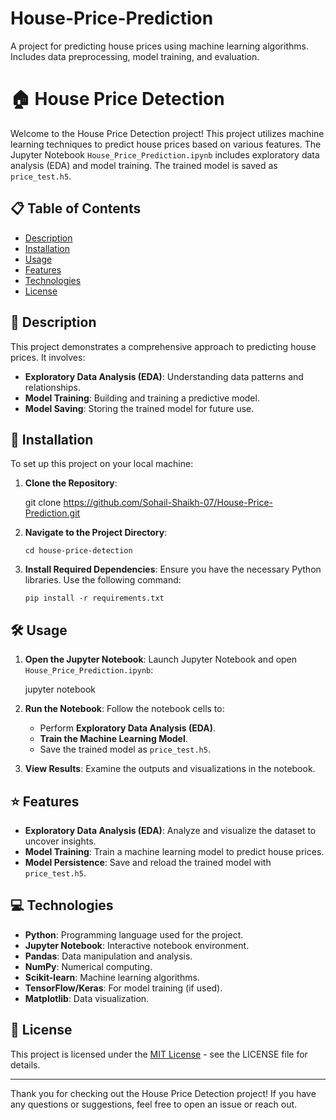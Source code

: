 # House-Price-Prediction
A project for predicting house prices using machine learning algorithms. Includes data preprocessing, model training, and evaluation.


# 🏠 House Price Detection

Welcome to the House Price Detection project! This project utilizes machine learning techniques to predict house prices based on various features. The Jupyter Notebook `House_Price_Prediction.ipynb` includes exploratory data analysis (EDA) and model training. The trained model is saved as `price_test.h5`.

## 📋 Table of Contents

- [Description](#description)
- [Installation](#installation)
- [Usage](#usage)
- [Features](#features)
- [Technologies](#technologies)
- [License](#license)

## 📝 Description

This project demonstrates a comprehensive approach to predicting house prices. It involves:

- **Exploratory Data Analysis (EDA)**: Understanding data patterns and relationships.
- **Model Training**: Building and training a predictive model.
- **Model Saving**: Storing the trained model for future use.

## 🚀 Installation

To set up this project on your local machine:

1. **Clone the Repository**:

    git clone https://github.com/Sohail-Shaikh-07/House-Price-Prediction.git
 

2. **Navigate to the Project Directory**:

   `cd house-price-detection`
     

3. **Install Required Dependencies**:
    Ensure you have the necessary Python libraries. Use the following command:

    `pip install -r requirements.txt`
    
  

## 🛠️ Usage

1. **Open the Jupyter Notebook**:
    Launch Jupyter Notebook and open `House_Price_Prediction.ipynb`:

    jupyter notebook


2. **Run the Notebook**:
    Follow the notebook cells to:
    - Perform **Exploratory Data Analysis (EDA)**.
    - **Train the Machine Learning Model**.
    - Save the trained model as `price_test.h5`.

3. **View Results**:
    Examine the outputs and visualizations in the notebook.

## ⭐ Features

- **Exploratory Data Analysis (EDA)**: Analyze and visualize the dataset to uncover insights.
- **Model Training**: Train a machine learning model to predict house prices.
- **Model Persistence**: Save and reload the trained model with `price_test.h5`.

## 💻 Technologies

- **Python**: Programming language used for the project.
- **Jupyter Notebook**: Interactive notebook environment.
- **Pandas**: Data manipulation and analysis.
- **NumPy**: Numerical computing.
- **Scikit-learn**: Machine learning algorithms.
- **TensorFlow/Keras**: For model training (if used).
- **Matplotlib**: Data visualization.


## 📄 License

This project is licensed under the [MIT License](https://github.com/Sohail-Shaikh-07/House-Price-Prediction/blob/91f252e950b9dfd1709f9c16c19337c3ea74976c/LICENCE) - see the LICENSE file for details.

---

Thank you for checking out the House Price Detection project! If you have any questions or suggestions, feel free to open an issue or reach out.


